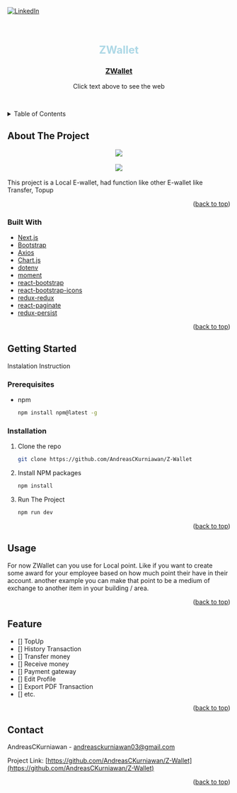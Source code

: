 <div id="top"></div>
<!--
*** Thanks for checking out the Best-README-Template. If you have a suggestion
*** that would make this better, please fork the repo and create a pull request
*** or simply open an issue with the tag "enhancement".
*** Don't forget to give the project a star!
*** Thanks again! Now go create something AMAZING! :D
-->

<!-- PROJECT SHIELDS -->
<!--
*** I'm using markdown "reference style" links for readability.
*** Reference links are enclosed in brackets [ ] instead of parentheses ( ).
*** See the bottom of this document for the declaration of the reference variables
*** for contributors-url, forks-url, etc. This is an optional, concise syntax you may use.
*** https://www.markdownguide.org/basic-syntax/#reference-style-links
-->
<!-- [![Contributors][contributors-shield]][contributors-url]
[![Forks][forks-shield]][forks-url]
[![Stargazers][stars-shield]][stars-url]
[![Issues][issues-shield]][issues-url]
[![MIT License][license-shield]][license-url]
[![LinkedIn][linkedin-shield]][linkedin-url] -->

[![LinkedIn][linkedin-shield]][linkedin-url]

<!-- PROJECT LOGO -->
<br />
<div align="center">
  <!-- <a href="https://github.com/github_username/repo_name">
    <img src="./src/assets/image/tickitz/home_page/tickitz_blue.png" height="75px" alt="Logo" >
  </a> -->
  <h1 style="color:lightBlue; font-size:24px">ZWallet</h1>
<h3 align="center">
<a href='https://elated-swanson-6c1d50.netlify.app/'>
ZWallet</a>
</h3>
<p>Click text above to see the web<p>
<br>

  <!-- <p align="center">
    project_description
    <br />
    <a href="https://github.com/github_username/repo_name"><strong>Explore the docs »</strong></a>
    <br />
    <br />
    <a href="https://github.com/github_username/repo_name">View Demo</a>
    ·
    <a href="https://github.com/github_username/repo_name/issues">Report Bug</a>
    ·
    <a href="https://github.com/github_username/repo_name/issues">Request Feature</a>
  </p> -->
</div>

<!-- TABLE OF CONTENTS -->
<details>
  <summary>Table of Contents</summary>
  <ol>
    <li>
      <a href="#about-the-project">About The Project</a>
      <ul>
        <li><a href="#built-with">Built With</a></li>
      </ul>
    </li>
    <li>
      <a href="#getting-started">Getting Started</a>
      <ul>
        <li><a href="#prerequisites">Prerequisites</a></li>
        <li><a href="#installation">Installation</a></li>
      </ul>
    </li>
    <li><a href="#usage">Usage</a></li>
    <!-- <li><a href="#roadmap">Roadmap</a></li> -->
    <!-- <li><a href="#contributing">Contributing</a></li> -->
    <!-- <li><a href="#license">License</a></li> -->
    <li><a href="#contact">Contact</a></li>
    <!-- <li><a href="#acknowledgments">Acknowledgments</a></li> -->
  </ol>
</details>

<!-- ABOUT THE PROJECT -->

## About The Project

<center>
<img src="./image/1.jpg"></img>
<!-- [landing page] -->

<br>
<br>
<img src="./image/2.jpg"></img>
<!-- [movie list] -->

</center>

<br>
This project is a Local E-wallet, had function like other E-wallet like Transfer, Topup

<p align="right">(<a href="#top">back to top</a>)</p>

### Built With

  <!-- - [Vue.js](https://vuejs.org/) -->
  <!-- - [Angular](https://angular.io/) -->
  <!-- - [Svelte](https://svelte.dev/) -->
  <!-- - [Laravel](https://laravel.com) -->
<!-- - [JQuery](https://jquery.com) -->
<!-- - [React.js](https://reactjs.org/) -->
<!-- - [qrcode](https://www.npmjs.com/package/qrcode) -->

- [Next.js](https://nextjs.org/)
- [Bootstrap](https://getbootstrap.com)
- [Axios](https://www.npmjs.com/package/axios)
- [Chart.js](https://www.npmjs.com/package/chart.js)
- [dotenv](https://www.npmjs.com/package/dotenv)
- [moment](https://www.npmjs.com/package/qrcode)
- [react-bootstrap](https://react-bootstrap.github.io/)
- [react-bootstrap-icons](https://www.npmjs.com/package/react-bootstrap-icons)
- [redux-redux](https://www.npmjs.com/package/react-redux)
- [react-paginate](https://www.npmjs.com/package/react-paginate)
- [redux-persist](https://www.npmjs.com/package/redux-persist)

<p align="right">(<a href="#top">back to top</a>)</p>

<!-- GETTING STARTED -->

## Getting Started

Instalation Instruction

### Prerequisites

- npm
  ```sh
  npm install npm@latest -g
  ```

### Installation

1. Clone the repo
   ```sh
   git clone https://github.com/AndreasCKurniawan/Z-Wallet
   ```
2. Install NPM packages
   ```sh
   npm install
   ```
3. Run The Project
   ```sh
   npm run dev
   ```

<p align="right">(<a href="#top">back to top</a>)</p>

<!-- USAGE EXAMPLES -->

## Usage

For now ZWallet can you use for Local point. Like if you want to create some award for your employee based on how much point their have in their account. another example you can make that point to be a medium of exchange to another item in your building / area.

<p align="right">(<a href="#top">back to top</a>)</p>

<!-- ROADMAP -->

## Feature

- [] TopUp
- [] History Transaction
- [] Transfer money
- [] Receive money
- [] Payment gateway
- [] Edit Profile
- [] Export PDF Transaction
- [] etc.
<p align="right">(<a href="#top">back to top</a>)</p>

<!-- CONTRIBUTING -->

<!-- ## Contributing

Contributions are what make the open source community such an amazing place to learn, inspire, and create. Any contributions you make are **greatly appreciated**.

If you have a suggestion that would make this better, please fork the repo and create a pull request. You can also simply open an issue with the tag "enhancement".
Don't forget to give the project a star! Thanks again!

1. Fork the Project
2. Create your Feature Branch (`git checkout -b feature/AmazingFeature`)
3. Commit your Changes (`git commit -m 'Add some AmazingFeature'`)
4. Push to the Branch (`git push origin feature/AmazingFeature`)
5. Open a Pull Request

<p align="right">(<a href="#top">back to top</a>)</p> -->

<!-- LICENSE -->

<!-- ## License

Distributed under the MIT License. See `LICENSE.txt` for more information.

<p align="right">(<a href="#top">back to top</a>)</p> -->

<!-- CONTACT -->

## Contact

AndreasCKurniawan - andreasckurniawan03@gmail.com

Project Link: [https://github.com/AndreasCKurniawan/Z-Wallet](https://github.com/AndreasCKurniawan/Z-Wallet)

<p align="right">(<a href="#top">back to top</a>)</p>

<!-- ACKNOWLEDGMENTS -->

<!-- ## Acknowledgments

- []()
- []()
- []() -->

<!-- <p align="right">(<a href="#top">back to top</a>)</p> -->

<!-- MARKDOWN LINKS & IMAGES -->
<!-- https://www.markdownguide.org/basic-syntax/#reference-style-links -->

[contributors-shield]: https://img.shields.io/github/contributors/github_username/repo_name.svg?style=for-the-badge
[contributors-url]: https://github.com/github_username/repo_name/graphs/contributors
[forks-shield]: https://img.shields.io/github/forks/github_username/repo_name.svg?style=for-the-badge
[forks-url]: https://github.com/github_username/repo_name/network/members
[stars-shield]: https://img.shields.io/github/stars/github_username/repo_name.svg?style=for-the-badge
[stars-url]: https://github.com/github_username/repo_name/stargazers
[issues-shield]: https://img.shields.io/github/issues/github_username/repo_name.svg?style=for-the-badge
[issues-url]: https://github.com/github_username/repo_name/issues
[license-shield]: https://img.shields.io/github/license/github_username/repo_name.svg?style=for-the-badge
[license-url]: https://github.com/github_username/repo_name/blob/master/LICENSE.txt
[linkedin-shield]: https://img.shields.io/badge/-LinkedIn-black.svg?style=for-the-badge&logo=linkedin&colorB=555
[linkedin-url]: https://www.linkedin.com/in/andreas-kurniawan
[product-screenshot]: images/1.jpg
[product-screenshot2]: images/2.jpg

```

```
